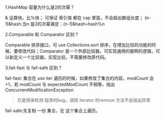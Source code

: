 1.HashMap 容量为什么是2的次幂？

& 运算快，比%快；
可保证 索引值 都在 cap 里面，不会超出数组长度；
(n-1)&hash:当n 是2的次幂满足：(n-1)&hash=hash%n

2.Comparable 和 Comparator 区别？

Comparable 排序接口，可 use Collections.sort 排序，在增加比较的功能的时候，要修改代码；Comparator 是一个外部比较器，可实现通用的服啊的逻辑，可以新定义一个比较器，实现比较，不需要修改原代码。

3.fail-fast 与 fail-safe 区别？

fail-fast: 集合在 use iter 遍历的时候，如果修改了集合的内容，modCount 会+1，若 modCount 与 expectedModCount 不相等，抛出ConcurrentModificationException

> 它是用来检测 程序的bug，调用 iterator 的remove 方法不会抛出异常

fail-safe:先复制 一份 集合，在 这个集合上遍历。